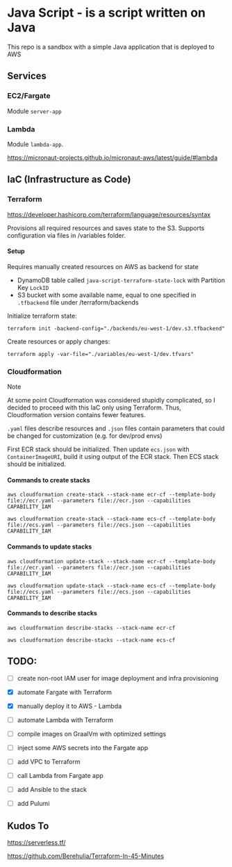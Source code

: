 # Java Script - is a script written on Java

This repo is a sandbox with a simple Java application that is deployed to AWS

## Services

### EC2/Fargate

Module `server-app`

### Lambda

Module `lambda-app`.

https://micronaut-projects.github.io/micronaut-aws/latest/guide/#lambda

## IaC (Infrastructure as Code)

### Terraform

https://developer.hashicorp.com/terraform/language/resources/syntax

Provisions all required resources and saves state to the S3. Supports configuration via files in /variables folder.

#### Setup

Requires manually created resources on AWS as backend for state

- DynamoDB table called `java-script-terraform-state-lock` with Partition Key `LockID`
- S3 bucket with some available name, equal to one specified in `.tfbackend` file under /terraform/backends

Initialize terraform state:

```shell
terraform init -backend-config="./backends/eu-west-1/dev.s3.tfbackend"
```

Create resources or apply changes:

```shell
terraform apply -var-file="./variables/eu-west-1/dev.tfvars"
```

### Cloudformation

> [!NOTE]
> At some point Cloudformation was considered stupidly complicated, so I decided to proceed with this IaC only using
> Terraform. Thus, Cloudformation version contains fewer features.

`.yaml` files describe resources and `.json` files contain parameters that could be changed for customization (e.g. for
dev/prod envs)

First ECR stack should be initialized.
Then update `ecs.json` with `ContainerImageURI`, build it using output of the ECR stack.
Then ECS stack should be initialized.

#### Commands to create stacks

```shell
aws cloudformation create-stack --stack-name ecr-cf --template-body file://ecr.yaml --parameters file://ecr.json --capabilities CAPABILITY_IAM
```

```shell
aws cloudformation create-stack --stack-name ecs-cf --template-body file://ecs.yaml --parameters file://ecs.json --capabilities CAPABILITY_IAM
```

#### Commands to update stacks

```shell
aws cloudformation update-stack --stack-name ecr-cf --template-body file://ecr.yaml --parameters file://ecr.json --capabilities CAPABILITY_IAM
```

```shell
aws cloudformation update-stack --stack-name ecs-cf --template-body file://ecs.yaml --parameters file://ecs.json --capabilities CAPABILITY_IAM
```

#### Commands to describe stacks

```shell
aws cloudformation describe-stacks --stack-name ecr-cf
```

```shell
aws cloudformation describe-stacks --stack-name ecs-cf
```

## TODO:

- [ ] create non-root IAM user for image deployment and infra provisioning
- [x] automate Fargate with Terraform
- [x] manually deploy it to AWS - Lambda
- [ ] automate Lambda with Terraform

- [ ] compile images on GraalVm with optimized settings

- [ ] inject some AWS secrets into the Fargate app
- [ ] add VPC to Terraform
- [ ] call Lambda from Fargate app

- [ ] add Ansible to the stack
- [ ] add Pulumi

## Kudos To

https://serverless.tf/

https://github.com/Berehulia/Terraform-In-45-Minutes
